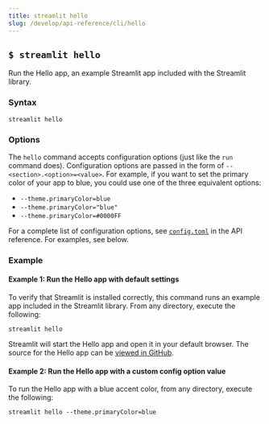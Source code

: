 ```yaml
---
title: streamlit hello
slug: /develop/api-reference/cli/hello
---
```


## `$ streamlit hello`

Run the Hello app, an example Streamlit app included with the Streamlit library.

### Syntax

```
streamlit hello
```

### Options

The `hello` command accepts configuration options (just like the `run` command does). Configuration options are passed in the form of `--<section>.<option>=<value>`. For example, if you want to set the primary color of your app to blue, you could use one of the three equivalent options:

- `--theme.primaryColor=blue`
- `--theme.primaryColor="blue"`
- `--theme.primaryColor=#0000FF`

For a complete list of configuration options, see [`config.toml`](/develop/api-reference/configuration/config.toml) in the API reference. For examples, see below.

### Example

#### Example 1: Run the Hello app with default settings

To verify that Streamlit is installed correctly, this command runs an example app included in the Streamlit library. From any directory, execute the following:

```
streamlit hello
```

Streamlit will start the Hello app and open it in your default browser. The source for the Hello app can be [viewed in GitHub](https://github.com/streamlit/streamlit/tree/develop/lib/streamlit/hello).

#### Example 2: Run the Hello app with a custom config option value

To run the Hello app with a blue accent color, from any directory, execute the following:

```
streamlit hello --theme.primaryColor=blue
```

